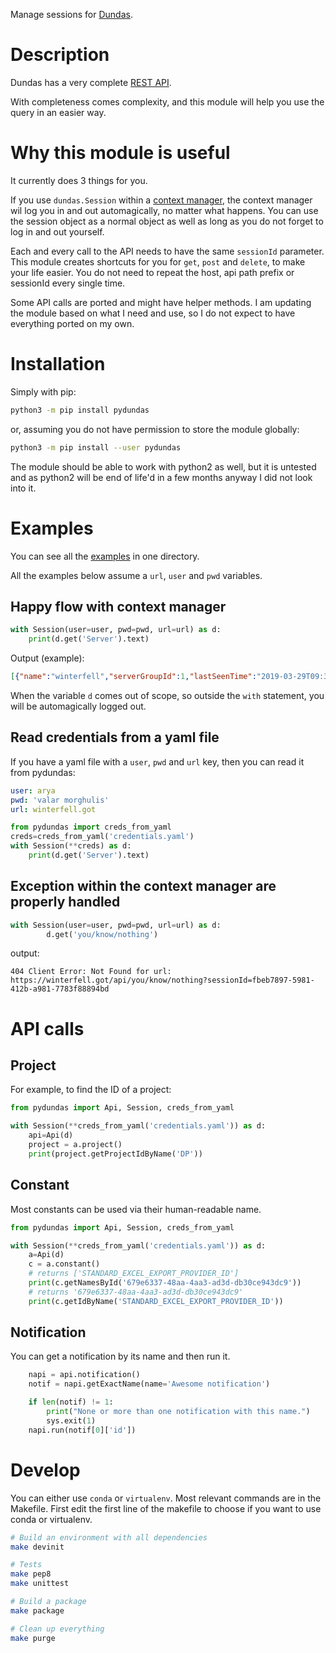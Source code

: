 Manage sessions for [Dundas](https://www.dundas.com/).

# Description


Dundas has a very complete [REST API](https://www.dundas.com/support/api-docs/rest/).

With completeness comes complexity, and this module will help you use the query in an
easier way.

# Why this module is useful

It currently does 3 things for you.

If you use `dundas.Session` within a [context manager](https://docs.python.org/3/reference/datamodel.html#context-managers),
the context manager wil log you in and out automagically, no matter what happens. You can
use the session object as a normal object as well as long as you do not forget to log in and out
yourself.

Each and every call to the API needs to have the same `sessionId` parameter. This module creates
shortcuts for you for `get`, `post` and `delete`, to make your life easier. You do not need
to repeat the host, api path prefix or sessionId every single time.

Some API calls are ported and might have helper methods. I am updating the module based on what I 
need and use, so I do not expect to have everything ported on my own.


# Installation

Simply with pip:

```bash
python3 -m pip install pydundas
```

or, assuming you do not have permission to store the module globally:

```bash
python3 -m pip install --user pydundas
```

The module should be able to work with python2 as well, but it is untested and as python2 will be end of life'd in a few
months anyway I did not look into it.

# Examples

You can see all the [examples](https://github.com/lomignet/pydundas/blob/master/pydundas/examples) in one directory.

All the examples below assume a `url`, `user` and `pwd` variables.

## Happy flow with context manager

```python
with Session(user=user, pwd=pwd, url=url) as d:
    print(d.get('Server').text)
```

Output (example):
```json
[{"name":"winterfell","serverGroupId":1,"lastSeenTime":"2019-03-29T09:33:38.880327Z","__classType":"dundas.configuration.ServerInfo"}]
```
When the variable `d` comes out of scope, so outside the `with` statement, you will be
automagically logged out.

## Read credentials from a yaml file
If you have a yaml file with a `user`, `pwd` and `url` key, then you can read it from pydundas:
```yaml
user: arya
pwd: 'valar morghulis'
url: winterfell.got
```

```python
from pydundas import creds_from_yaml
creds=creds_from_yaml('credentials.yaml')
with Session(**creds) as d:
    print(d.get('Server').text)
```

## Exception within the context manager are properly handled
```python
with Session(user=user, pwd=pwd, url=url) as d:
        d.get('you/know/nothing')
``` 
output:
```
404 Client Error: Not Found for url: https://winterfell.got/api/you/know/nothing?sessionId=fbeb7897-5981-412b-a981-7783f88894bd
```

# API calls

## Project
For example, to find the ID of a project:
```python
from pydundas import Api, Session, creds_from_yaml

with Session(**creds_from_yaml('credentials.yaml')) as d:
    api=Api(d)
    project = a.project()
    print(project.getProjectIdByName('DP'))
```

## Constant
Most constants can be used via their human-readable name.
```python
from pydundas import Api, Session, creds_from_yaml

with Session(**creds_from_yaml('credentials.yaml')) as d:
    a=Api(d)
    c = a.constant()
    # returns ['STANDARD_EXCEL_EXPORT_PROVIDER_ID']
    print(c.getNamesById('679e6337-48aa-4aa3-ad3d-db30ce943dc9'))
    # returns '679e6337-48aa-4aa3-ad3d-db30ce943dc9'
    print(c.getIdByName('STANDARD_EXCEL_EXPORT_PROVIDER_ID'))
```

## Notification

You can get a notification by its name and then run it.
```python
    napi = api.notification()
    notif = napi.getExactName(name='Awesome notification')

    if len(notif) != 1:
        print("None or more than one notification with this name.")
        sys.exit(1)
    napi.run(notif[0]['id'])
```

# Develop

You can either use `conda` or `virtualenv`. Most relevant commands are in the Makefile.
First edit the first line of the makefile to choose if you want to use conda or virtualenv. 

```bash
# Build an environment with all dependencies
make devinit

# Tests
make pep8
make unittest

# Build a package
make package

# Clean up everything
make purge

```
